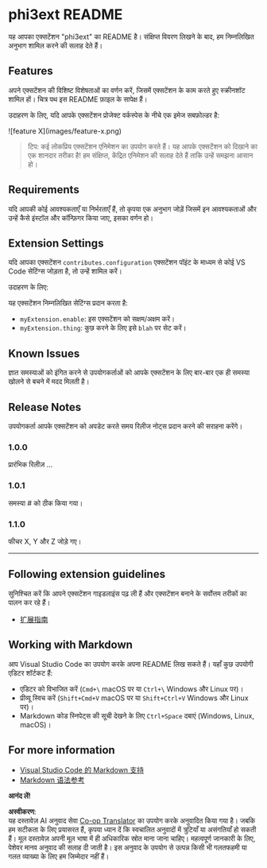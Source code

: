 <!--
CO_OP_TRANSLATOR_METADATA:
{
  "original_hash": "be0b2937160c486180ded27e4f14adeb",
  "translation_date": "2025-07-16T16:52:39+00:00",
  "source_file": "code/07.Lab/01/Apple/phi3ext/README.md",
  "language_code": "hi"
}
-->
# phi3ext README

यह आपका एक्सटेंशन "phi3ext" का README है। संक्षिप्त विवरण लिखने के बाद, हम निम्नलिखित अनुभाग शामिल करने की सलाह देते हैं।

## Features

अपने एक्सटेंशन की विशिष्ट विशेषताओं का वर्णन करें, जिसमें एक्सटेंशन के काम करते हुए स्क्रीनशॉट शामिल हों। चित्र पथ इस README फ़ाइल के सापेक्ष हैं।

उदाहरण के लिए, यदि आपके एक्सटेंशन प्रोजेक्ट वर्कस्पेस के नीचे एक इमेज सबफ़ोल्डर है:

\!\[feature X\]\(images/feature-x.png\)

> टिप: कई लोकप्रिय एक्सटेंशन एनिमेशन का उपयोग करते हैं। यह आपके एक्सटेंशन को दिखाने का एक शानदार तरीका है! हम संक्षिप्त, केंद्रित एनिमेशन की सलाह देते हैं ताकि उन्हें समझना आसान हो।

## Requirements

यदि आपकी कोई आवश्यकताएँ या निर्भरताएँ हैं, तो कृपया एक अनुभाग जोड़ें जिसमें इन आवश्यकताओं और उन्हें कैसे इंस्टॉल और कॉन्फ़िगर किया जाए, इसका वर्णन हो।

## Extension Settings

यदि आपका एक्सटेंशन `contributes.configuration` एक्सटेंशन पॉइंट के माध्यम से कोई VS Code सेटिंग्स जोड़ता है, तो उन्हें शामिल करें।

उदाहरण के लिए:

यह एक्सटेंशन निम्नलिखित सेटिंग्स प्रदान करता है:

* `myExtension.enable`: इस एक्सटेंशन को सक्षम/अक्षम करें।
* `myExtension.thing`: कुछ करने के लिए इसे `blah` पर सेट करें।

## Known Issues

ज्ञात समस्याओं को इंगित करने से उपयोगकर्ताओं को आपके एक्सटेंशन के लिए बार-बार एक ही समस्या खोलने से बचने में मदद मिलती है।

## Release Notes

उपयोगकर्ता आपके एक्सटेंशन को अपडेट करते समय रिलीज नोट्स प्रदान करने की सराहना करेंगे।

### 1.0.0

प्रारंभिक रिलीज़ ...

### 1.0.1

समस्या # को ठीक किया गया।

### 1.1.0

फीचर X, Y और Z जोड़े गए।

---

## Following extension guidelines

सुनिश्चित करें कि आपने एक्सटेंशन गाइडलाइंस पढ़ ली हैं और एक्सटेंशन बनाने के सर्वोत्तम तरीकों का पालन कर रहे हैं।

* [扩展指南](https://code.visualstudio.com/api/references/extension-guidelines?WT.mc_id=aiml-137032-kinfeylo)

## Working with Markdown

आप Visual Studio Code का उपयोग करके अपना README लिख सकते हैं। यहाँ कुछ उपयोगी एडिटर शॉर्टकट हैं:

* एडिटर को विभाजित करें (`Cmd+\` macOS पर या `Ctrl+\` Windows और Linux पर)।
* प्रीव्यू स्विच करें (`Shift+Cmd+V` macOS पर या `Shift+Ctrl+V` Windows और Linux पर)।
* Markdown कोड स्निपेट्स की सूची देखने के लिए `Ctrl+Space` दबाएं (Windows, Linux, macOS)।

## For more information

* [Visual Studio Code 的 Markdown 支持](http://code.visualstudio.com/docs/languages/markdown?WT.mc_id=aiml-137032-kinfeylo)
* [Markdown 语法参考](https://help.github.com/articles/markdown-basics/)

**आनंद लें!**

**अस्वीकरण**:  
यह दस्तावेज़ AI अनुवाद सेवा [Co-op Translator](https://github.com/Azure/co-op-translator) का उपयोग करके अनुवादित किया गया है। जबकि हम सटीकता के लिए प्रयासरत हैं, कृपया ध्यान दें कि स्वचालित अनुवादों में त्रुटियाँ या असंगतियाँ हो सकती हैं। मूल दस्तावेज़ अपनी मूल भाषा में ही अधिकारिक स्रोत माना जाना चाहिए। महत्वपूर्ण जानकारी के लिए, पेशेवर मानव अनुवाद की सलाह दी जाती है। इस अनुवाद के उपयोग से उत्पन्न किसी भी गलतफहमी या गलत व्याख्या के लिए हम जिम्मेदार नहीं हैं।